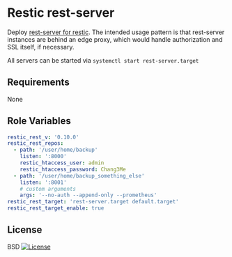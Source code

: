  Restic rest-server
=========

Deploy [rest-server for restic](https://github.com/restic/rest-server).
The intended usage pattern is that rest-server instances are behind an edge proxy,
which would handle authorization and SSL itself, if necessary.


All servers can be started via `systemctl start rest-server.target`

 Requirements
------------

None

 Role Variables
--------------

```yaml
restic_rest_v: '0.10.0'
restic_rest_repos:
  - path: '/user/home/backup'
    listen: ':8000'
    restic_htaccess_user: admin
    restic_htaccess_password: Chang3Me
  - path: '/user/home/backup_something_else'
    listen: ':8001'
    # custom arguments
    args: '--no-auth --append-only --prometheus'
restic_rest_target: 'rest-server.target default.target'
restic_rest_target_enable: true
```


 License
-------

BSD [![License](https://raw.githubusercontent.com/donat-b/ansible-restic-rest/master/.github/license.svg?sanitize=true)](https://github.com/donat-b/ansible-restic-rest/blob/master/LICENSE)
